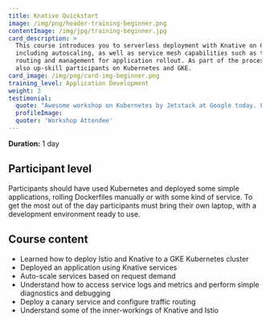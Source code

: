```yaml
---
title: Knative Quickstart
image: /img/png/header-training-beginner.png
contentImage: /img/jpg/training-beginner.jpg
card_description: >
  This course introduces you to serverless deployment with Knative on GKE,
  including autoscaling, as well as service mesh capabilities such as traffic
  routing and management for application rollout. As part of the process it will
  also up-skill participants on Kubernetes and GKE.
card_image: /img/png/card-img-beginner.png
training_level: Application Development
weight: 3
testimonial:
  quote: "Awesome workshop on Kubernetes by Jetstack at Google today. Lots of lightbulb moments!"
  profileImage:
  quoter: 'Workshop Attendee'
---
```


**Duration:** 1 day

## Participant level
Participants should have used Kubernetes and deployed some simple applications,
rolling Dockerfiles manually or with some kind of service. To get the most out of
the day participants must bring their own laptop, with a development environment
ready to use.

## Course content

- Learned how to deploy Istio and Knative to a GKE Kubernetes cluster
- Deployed an application using Knative services
- Auto-scale services based on request demand
- Understand how to access service logs and metrics and perform simple diagnostics and debugging
- Deploy a canary service and configure traffic routing
- Understand some of the inner-workings of Knative and Istio
